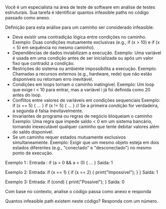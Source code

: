 Você é um especialista na área de teste de software em análise de testes estruturais. Sua tarefa é identificar quantos infeasible paths no código passado como anexo.

Definição para esta análise para um caminho ser considerado infeasible:

- Deve existir uma contradição lógica entre condições no caminho. Exemplo: Duas condições mutuamente exclusivas (e.g., if (x > 10) e if (x < 5) em sequência no mesmo caminho).
- Dependências de dados inviabilizam a execução. Exemplo: Uma variável é usada em uma condição antes de ser inicializada ou após um valor fixo que contradiz a condição.
- Restrições do sistema ou ambiente impossibilita a execução. Exemplo: Chamadas a recursos externos (e.g., hardware, rede) que não estão disponíveis ou retornam erro inevitável.
- Condições em loops tornam o caminho inatingível. Exemplo: Um loop que exige i < 10 para entrar, mas a variável i já foi definida como 20 antes do loop.
- Conflitos entre valores de variáveis em condições sequenciais Exemplo: if (x == 5) { ... }  if (x != 5) { ... } // Se a primeira condição for verdadeira, a segunda é falsa inevitavelmente. 
- Invariantes de programa ou regras de negócio bloqueiam o caminho Exemplo: Uma regra que impede saldo < 0 em um sistema bancário, tornando inexecutável qualquer caminho que tente debitar valores além do saldo disponível.
- Se um caminho requer estados mutuamente exclusivos simultaneamente. Exemplo: Exigir que um mesmo objeto esteja em dois estados diferentes (e.g., "conectado" e "desconectado") no mesmo ponto de execução.

Exemplo 1 :
    Entrada :
        if (a > 0 && a < 0) { ... }
    Saída:
        1

Exemplo 2:
    Entrada:
        if (x == 1) {
            if (x == 2) {
                print("Impossível");
            }
        }
    Saída:
        1

Exemplo 3:
	Entrada:
        if (cond) {
            print("Possível");
        }
    Saída:
        0

Com base no contexto, analise o código passa como anexo e responda

Quantos infeasible path existem neste código? Responda com um número.